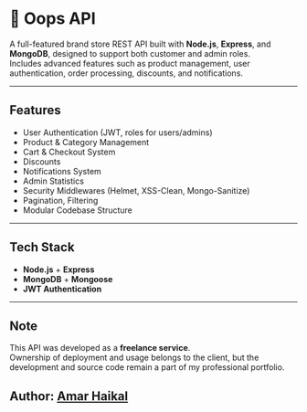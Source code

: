 # 🛒 Oops API

A full-featured brand store REST API built with **Node.js**, **Express**, and **MongoDB**, designed to support both customer and admin roles.  
Includes advanced features such as product management, user authentication, order processing, discounts, and notifications.

---

## Features

- User Authentication (JWT, roles for users/admins)
- Product & Category Management
- Cart & Checkout System
- Discounts
- Notifications System
- Admin Statistics
- Security Middlewares (Helmet, XSS-Clean, Mongo-Sanitize)
- Pagination, Filtering
- Modular Codebase Structure

---

## Tech Stack

- **Node.js** + **Express**
- **MongoDB** + **Mongoose**
- **JWT Authentication**

---

## Note

This API was developed as a **freelance service**.  
Ownership of deployment and usage belongs to the client, but the development and source code remain a part of my professional portfolio.

 Author: [Amar Haikal](https://www.linkedin.com/in/amar-haikal-43787632a/)
---


